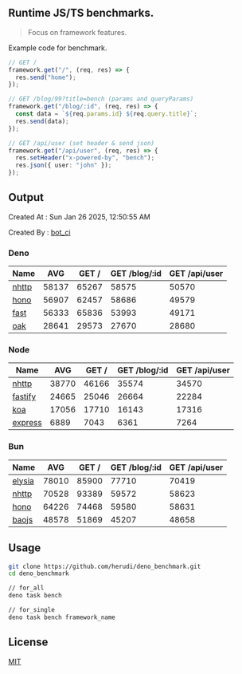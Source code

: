 ## Runtime JS/TS benchmarks.

> Focus on framework features.

Example code for benchmark.
```ts
// GET /
framework.get("/", (req, res) => {
  res.send("home");
});

// GET /blog/99?title=bench (params and queryParams)
framework.get("/blog/:id", (req, res) => {
  const data = `${req.params.id} ${req.query.title}`;
  res.send(data);
});

// GET /api/user (set header & send json)
framework.get("/api/user", (req, res) => {
  res.setHeader("x-powered-by", "bench");
  res.json({ user: "john" });
});
```

## Output
Created At : Sun Jan 26 2025, 12:50:55 AM

Created By : [bot_ci](https://github.com/herudi/deno_benchmarks/commits?author=github-actions%5Bbot%5D)


### Deno
|Name|AVG|GET /|GET /blog/:id|GET /api/user|
|----|----|----|----|----|
|[nhttp](https://github.com/nhttp/nhttp)|58137|65267|58575|50570|
|[hono](https://github.com/honojs/hono)|56907|62457|58686|49579|
|[fast](https://github.com/danteissaias/fast)|56333|65836|53993|49171|
|[oak](https://github.com/oakserver/oak)|28641|29573|27670|28680|
  


### Node
|Name|AVG|GET /|GET /blog/:id|GET /api/user|
|----|----|----|----|----|
|[nhttp](https://github.com/nhttp/nhttp)|38770|46166|35574|34570|
|[fastify](https://github.com/fastify/fastify)|24665|25046|26664|22284|
|[koa](https://github.com/koajs/koa)|17056|17710|16143|17316|
|[express](https://github.com/expressjs/express)|6889|7043|6361|7264|
  


### Bun
|Name|AVG|GET /|GET /blog/:id|GET /api/user|
|----|----|----|----|----|
|[elysia](https://github.com/elysiajs/elysia)|78010|85900|77710|70419|
|[nhttp](https://github.com/nhttp/nhttp)|70528|93389|59572|58623|
|[hono](https://github.com/honojs/hono)|64226|74468|59580|58631|
|[baojs](https://github.com/mattreid1/baojs)|48578|51869|45207|48658|
  



## Usage

```bash
git clone https://github.com/herudi/deno_benchmark.git
cd deno_benchmark

// for_all
deno task bench

// for_single
deno task bench framework_name
```

## License

[MIT](LICENSE)

